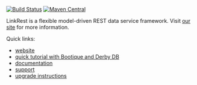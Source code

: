 [![Build Status](https://travis-ci.org/nhl/link-rest.svg?branch=master)](https://travis-ci.org/nhl/link-rest)
[![Maven Central](https://maven-badges.herokuapp.com/maven-central/com.nhl.link.rest/link-rest/badge.svg)](https://maven-badges.herokuapp.com/maven-central/com.nhl.link.rest/link-rest/)

LinkRest is a flexible model-driven REST data service framework. Visit [our site](http://linkrest.io/) for more information.

Quick links:

* [website](http://linkrest.io)
* [quick tutorial with Bootique and Derby DB](https://github.com/bootique-examples/bootique-linkrest-demo)
* [documentation](http://linkrest.io/docs/)
* [support](https://groups.google.com/forum/?#!forum/linkrest-user)
* [upgrade instructions](https://github.com/nhl/link-rest/blob/master/UPGRADE-NOTES.md)
